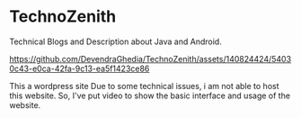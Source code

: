 # TechnoZenith
Technical Blogs and Description about Java and Android.


https://github.com/DevendraGhedia/TechnoZenith/assets/140824424/54030c43-e0ca-42fa-9c13-ea5f1423ce86

This a wordpress site
Due to some technical issues, i am not able to host this website. So, I've put video to show the basic interface and usage of the website.
